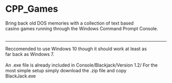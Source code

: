 # CPP_Games

Bring back old DOS memories with a collection of text based <br>
casino games running through the Windows Command Prompt Console.<br>
<br>
<hr>
Reccomended to use Windows 10 though it should work at least as <br>
far back as Windows 7.<br>
<br>
An .exe file is already included in Console/Blackjack/Version 1.2/
For the most simple setup simply download the .zip file and copy<br>
BlackJack.exe
